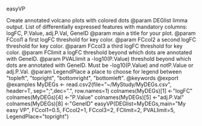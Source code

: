 easyVP

Create annotated volcano plots with colored dots
@param DEGlist limma output. List of differentially expressed features with mandatory columns: logFC, P.Value, adj.P.Val, GeneID
@param main a title for your plot.
@param FCcol1 a first logFC threshold for key color.
@param FCcol2 a second logFC threshold for key color.
@param FCcol3 a third logFC threshold for key color.
@param FClimit a logFC threshold beyond which dots are annotated with GeneID.
@param PVALlimit a -log10(P.Value) threshold beyond which dots are annotated with GeneID. Must be -log10(P.Value) and notP.Value or adj.P.Val.
@param LegendPlace a place to choose for legend between "topleft", "topright", "bottomright", "bottomleft".
@keywords 
@export
@examples
MyDEGs <- read.csv2(file="~/MyStudy/MyDEGs.csv", header=T, sep=";",dec=".", row.names=1)
colnames(MyDEGs)[1] <-"logFC"
colnames(MyDEGs)[4] <-"P.Value"
colnames(MyDEGs)[5] <-"adj.P.Val"
colnames(MyDEGs)[8] <-"GeneID"
easyVP(DEGlist=MyDEGs,main="My easy VP", FCcol1=0.5, FCcol2=1, FCcol3=2, FClimit=2, PVALlimit=5, LegendPlace="topright")
